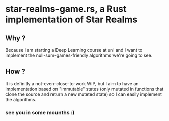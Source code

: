 # star-realms-game.rs, a Rust implementation of Star Realms
## Why ?
Because I am starting a Deep Learning course at uni and I want to implement the null-sum-games-friendly algorithms we're going to see.
## How ?
It is definitly a not-even-close-to-work WIP, but I aim to have an implementation based on "immutable" states (only mutated in functions that clone the source and return a new muteted state) so I can easily implement the algorithms.
### see you in some mounths :)